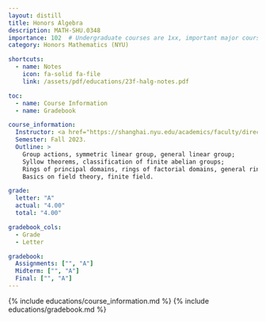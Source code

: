 ```yaml
---
layout: distill
title: Honors Algebra
description: MATH-SHU.0348
importance: 102  # Undergraduate courses are 1xx, important major courses 102
category: Honors Mathematics (NYU)

shortcuts:
  - name: Notes
    icon: fa-solid fa-file
    link: /assets/pdf/educations/23f-halg-notes.pdf

toc:
  - name: Course Information
  - name: Gradebook

course_information:
  Instructor: <a href="https://shanghai.nyu.edu/academics/faculty/directory/nadir-matringe-0">Nadir Matringe</a>.
  Semester: Fall 2023.
  Outline: >
    Group actions, symmetric linear group, general linear group;
    Syllow theorems, classification of finite abelian groups;
    Rings of principal domains, rings of factorial domains, general rings;
    Basics on field theory, finite field.

grade:
  letter: "A"
  actual: "4.00"
  total: "4.00"

gradebook_cols:
  - Grade
  - Letter

gradebook:
  Assignments: ["", "A"]
  Midterm: ["", "A"]
  Final: ["", "A"]
---
```


{% include educations/course_information.md %}
{% include educations/gradebook.md %}
